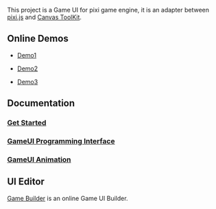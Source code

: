 This project is a Game UI for pixi game engine, it is an adapter between [pixi.js](https://github.com/GoodBoyDigital/pixi.js) and [Canvas ToolKit](https://github.com/drawapp8/cantk).

Online Demos
--------------------

* [Demo1](http://gameui.duapp.com/pixijs/demo1/)

* [Demo2](http://gameui.duapp.com/pixijs/demo2/)

* [Demo3](http://gameui.duapp.com/pixijs/demo3/)

Documentation
--------------------
### [Get Started](https://github.com/drawapp8/gameui-for-pixi-js/wiki/GetStarted)

### [GameUI Programming Interface](https://github.com/drawapp8/gameui-common/wiki/GameUI-Programming-Interface)

### [GameUI Animation](https://github.com/drawapp8/gameui-common/wiki/GameUI-Animation)


UI Editor
--------------------

[Game Builder](http://gamebuilder.duapp.com) is an online Game UI Builder.

